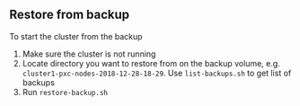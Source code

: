 ## Restore from backup
To start the cluster from the backup
1. Make sure the cluster is not running
2. Locate directory you want to restore from on the backup volume, e.g. `cluster1-pxc-nodes-2018-12-28-18-29`. Use `list-backups.sh` to get list of backups
3. Run `restore-backup.sh`